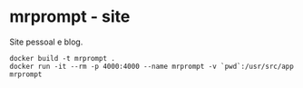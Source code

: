 # mrprompt - site

Site pessoal e blog.

```console
docker build -t mrprompt .
docker run -it --rm -p 4000:4000 --name mrprompt -v `pwd`:/usr/src/app mrprompt
```
